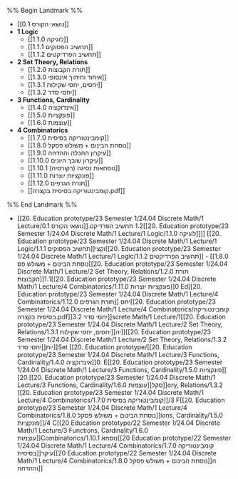 %% Begin Landmark %%
- [[0.1 נושאי הקורס]]
- **1 Logic**
	- [[1.1.0 לוגיקה]]
	- [[1.1.1 תחשיב הפסוקים]]
	- [[1.1.2 תחשיב הפרדיקטים]]
- **2 Set Theory, Relations**
	- [[1.2.0 תורת הקבוצות]]
	- [[1.3.0 איחוד וחיתוך אינסופי]]
	- [[1.3.1 יחסים, יחסי שקילות]]
	- [[1.3.2 יחסי סדר]]
- **3 Functions, Cardinality**
	- [[1.4.0 אינדוקציה]]
	- [[1.5.0 פונקציות]]
	- [[1.6.0 עוצמות]]
- **4 Combinatorics**
	- [[1.7.0 קומבינטוריקה בסיסית]]
	- [[1.8.0 נוסחת הבינום + משולש פסקל]]
	- [[1.9.0 עיקרון ההכלה וההדחה]]
	- [[1.10.0 עיקרון שובך היונים]]
	- [[1.10.1 נוסחאות נסיגה (רקורסיה)]]
	- [[1.11.0 פונקציות יוצרות]]
	- [[1.12.0 תורת הגרפים]]
	- [[קומבינטוריקה בסיסית בקצרה.pdf]]

%% End Landmark %%
- [[20. Education prototype/23 Semester 1/24.04 Discrete Math/1 Lecture/0.1 נושאי הקורס]].1.2 תחשיב הפרדיקט[[20. Education prototype/23 Semester 1/24.04 Discrete Math/1 Lecture/1 Logic/1.1.0 לוגיקה]]]]
	[[20. Education prototype/23 Semester 1/24.04 Discrete Math/1 Lecture/1 Logic/1.1.1 תחשיב הפסוקים]]וקצי[[20. Education prototype/23 Semester 1/24.04 Discrete Math/1 Lecture/1 Logic/1.1.2 תחשיב הפרדיקטים]]	- [[1.8.0 נוסחת הבינום + משולש פס[[20. Education prototype/23 Semester 1/24.04 Discrete Math/1 Lecture/2 Set Theory, Relations/1.2.0 תורת הקבוצות]]1.1[[20. Education prototype/23 Semester 1/24.04 Discrete Math/1 Lecture/4 Combinatorics/1.11.0 פונקציות יוצרות]]0 Ed[[20. Education prototype/23 Semester 1/24.04 Discrete Math/1 Lecture/4 Combinatorics/1.12.0 תורת הגרפים]] יחס[[20. Education prototype/23 Semester 1/24.04 Discrete Math/1 Lecture/4 Combinatorics/קומבינטוריקה בסיסית בקצרה.pdf]]3.2 יחסי סדר]]screte Math/1 Lecture/1[[20. Education prototype/23 Semester 1/24.04 Discrete Math/1 Lecture/2 Set Theory, Relations/1.3.1 יחסים, יחסי שקילות]]יה]][[20. Education prototype/23 Semester 1/24.04 Discrete Math/1 Lecture/2 Set Theory, Relations/1.3.2 יחסי סדר]]יות]]Set [[20. Education prototype/[[20. Education prototype/23 Semester 1/24.04 Discrete Math/1 Lecture/3 Functions, Cardinality/1.4.0 אינדוקציה]]0. E[[20. Education prototype/23 Semester 1/24.04 Discrete Math/1 Lecture/3 Functions, Cardinality/1.5.0 פונקציות]][20.[[20. Education prototype/23 Semester 1/24.04 Discrete Math/1 Lecture/3 Functions, Cardinality/1.6.0 עוצמות]]סקל]]ory, Relations/1.3.2 [[20. Education prototype/23 Semester 1/24.04 Discrete Math/1 Lecture/4 Combinatorics/1.7.0 קומבינטוריקה בסיסית]]/3 F[[20. Education prototype/23 Semester 1/24.04 Discrete Math/1 Lecture/4 Combinatorics/1.8.0 נוסחת הבינום + משולש פסקל]]ions, Cardinality/1.5.0 פונקציות]]/4 C[[20 Education prototype/22 Semester 1/24.04 Discrete Math/1 Lecture/3 Functions, Cardinality/1.6.0 עוצמות]]Combinatorics/1.10.1 נוסחא[[20 Education prototype/22 Semester 1/24.04 Discrete Math/1 Lecture/4 Combinatorics/1.7.0 קומבינטוריקה בסיסית]]עיקר[[20 Education prototype/22 Semester 1/24.04 Discrete Math/1 Lecture/4 Combinatorics/1.8.0 נוסחת הבינום + משולש פסקל]]ה וההדחה]]